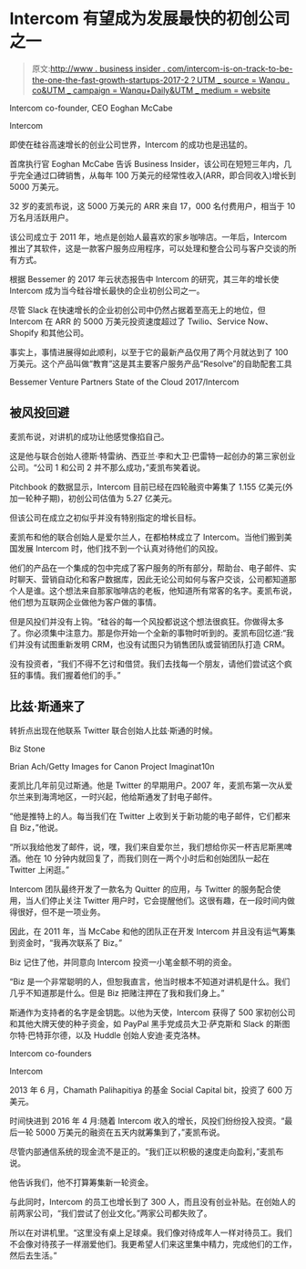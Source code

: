 # Intercom 有望成为发展最快的初创公司之一

> 原文:[http://www . business insider . com/intercom-is-on-track-to-be-the-one-the-fast-growth-startups-2017-2？UTM _ source = Wanqu . co&UTM _ campaign = Wanqu+Daily&UTM _ medium = website](http://www.businessinsider.com/intercom-is-on-track-to-be-one-of-the-fastest-growing-startups-2017-2?utm_source=wanqu.co&utm_campaign=Wanqu+Daily&utm_medium=website)

 Intercom co-founder, CEO Eoghan McCabe

Intercom

即使在硅谷高速增长的创业公司世界，Intercom 的成功也是迅猛的。

首席执行官 Eoghan McCabe 告诉 Business Insider，该公司在短短三年内，几乎完全通过口碑销售，从每年 100 万美元的经常性收入(ARR，即合同收入)增长到 5000 万美元。

32 岁的麦凯布说，这 5000 万美元的 ARR 来自 17，000 名付费用户，相当于 10 万名月活跃用户。

该公司成立于 2011 年，地点是创始人最喜欢的家乡咖啡店。一年后，Intercom 推出了其软件，这是一款客户服务应用程序，可以处理和整合公司与客户交谈的所有方式。

根据 Bessemer 的 2017 年云状态报告中 Intercom 的研究，其三年的增长使 Intercom 成为当今硅谷增长最快的企业初创公司之一。

尽管 Slack 在快速增长的企业初创公司中仍然占据着至高无上的地位，但 Intercom 在 ARR 的 5000 万美元投资速度超过了 Twilio、Service Now、Shopify 和其他公司。

事实上，事情进展得如此顺利，以至于它的最新产品仅用了两个月就达到了 100 万美元。这个产品叫做“教育”这是其主要客户服务产品“Resolve”的自助配套工具

Bessemer Venture Partners State of the Cloud 2017/Intercom

## 被风投回避

麦凯布说，对讲机的成功让他感觉像掐自己。

这是他与联合创始人德斯·特雷纳、西亚兰·李和大卫·巴雷特一起创办的第三家创业公司。“公司 1 和公司 2 并不那么成功，”麦凯布笑着说。

Pitchbook 的数据显示，Intercom 目前已经在四轮融资中筹集了 1.155 亿美元(外加一轮种子期)，初创公司估值为 5.27 亿美元。

但该公司在成立之初似乎并没有特别指定的增长目标。

麦凯布和他的联合创始人是爱尔兰人，在都柏林成立了 Intercom。当他们搬到美国发展 Intercom 时，他们找不到一个认真对待他们的风投。

他们的产品在一个集成的包中完成了客户服务的所有部分，帮助台、电子邮件、实时聊天、营销自动化和客户数据库，因此无论公司如何与客户交谈，公司都知道那个人是谁。这个想法来自那家咖啡店的老板，他知道所有常客的名字。麦凯布说，他们想为互联网企业做他为客户做的事情。

但是风投们并没有上钩。“硅谷的每一个风投都说这个想法很疯狂。你做得太多了。你必须集中注意力。那是你开始一个全新的事物时听到的。麦凯布回忆道:“我们并没有试图重新发明 CRM，也没有试图只为销售团队或营销团队打造 CRM。

没有投资者，“我们不得不乞讨和借贷。我们去找每一个朋友，请他们尝试这个疯狂的事情。我们握着他们的手。”

## 比兹·斯通来了

转折点出现在他联系 Twitter 联合创始人比兹·斯通的时候。

 Biz Stone

Brian Ach/Getty Images for Canon Project Imaginat10n

麦凯比几年前见过斯通。他是 Twitter 的早期用户。2007 年，麦凯布第一次从爱尔兰来到海湾地区，一时兴起，他给斯通发了封电子邮件。

“他是推特上的人。每当我们在 Twitter 上收到关于新功能的电子邮件，它们都来自 Biz，”他说。

“所以我给他发了邮件，说，嘿，我们来自爱尔兰，我们想给你买一杯吉尼斯黑啤酒。他在 10 分钟内就回复了，而我们则在一两个小时后和创始团队一起在 Twitter 上闲逛。”

Intercom 团队最终开发了一款名为 Quitter 的应用，与 Twitter 的服务配合使用，当人们停止关注 Twitter 用户时，它会提醒他们。这很有趣，在一段时间内做得很好，但不是一项业务。

因此，在 2011 年，当 McCabe 和他的团队正在开发 Intercom 并且没有运气筹集到资金时，“我再次联系了 Biz。”

Biz 记住了他，并同意向 Intercom 投资一小笔金额不明的资金。

“Biz 是一个非常聪明的人，但恕我直言，他当时根本不知道对讲机是什么。我们几乎不知道那是什么。但是 Biz 把赌注押在了我和我们身上。”

斯通作为支持者的名字是金钥匙。以他为天使，Intercom 获得了 500 家初创公司和其他大牌天使的种子资金，如 PayPal 黑手党成员大卫·萨克斯和 Slack 的斯图尔特·巴特菲尔德，以及 Huddle 创始人安迪·麦克洛林。

 Intercom co-founders

Intercom

2013 年 6 月，Chamath Palihapitiya 的基金 Social Capital bit，投资了 600 万美元。

时间快进到 2016 年 4 月:随着 Intercom 收入的增长，风投们纷纷投入投资。“最后一轮 5000 万美元的融资在五天内就筹集到了，”麦凯布说。

尽管内部通信系统的现金流不是正的。“我们正以积极的速度走向盈利，”麦凯布说。

他告诉我们，他不打算筹集新一轮资金。

与此同时，Intercom 的员工也增长到了 300 人，而且没有创业补贴。在创始人的前两家公司，“我们尝试了创业文化。”两家公司都失败了。

所以在对讲机里。“这里没有桌上足球桌。我们像对待成年人一样对待员工。我们不会像对待孩子一样溺爱他们。我更希望人们来这里集中精力，完成他们的工作，然后去生活。”